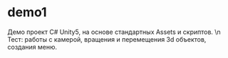 # demo1
Демо проект C# Unity5, на основе стандартных Assets и скриптов. \n
Тест: работы с камерой, вращения и перемещения 3d объектов, создания меню.
